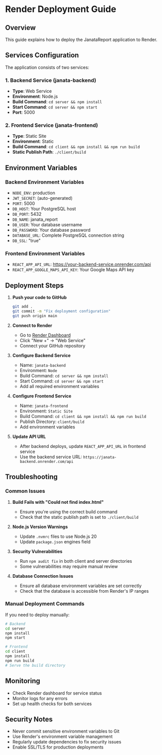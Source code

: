 # Render Deployment Guide

## Overview
This guide explains how to deploy the JanataReport application to Render.

## Services Configuration

The application consists of two services:

### 1. Backend Service (janata-backend)
- **Type**: Web Service
- **Environment**: Node.js
- **Build Command**: `cd server && npm install`
- **Start Command**: `cd server && npm start`
- **Port**: 5000

### 2. Frontend Service (janata-frontend)
- **Type**: Static Site
- **Environment**: Static
- **Build Command**: `cd client && npm install && npm run build`
- **Static Publish Path**: `./client/build`

## Environment Variables

### Backend Environment Variables
- `NODE_ENV`: production
- `JWT_SECRET`: (auto-generated)
- `PORT`: 5000
- `DB_HOST`: Your PostgreSQL host
- `DB_PORT`: 5432
- `DB_NAME`: janata_report
- `DB_USER`: Your database username
- `DB_PASSWORD`: Your database password
- `DATABASE_URL`: Complete PostgreSQL connection string
- `DB_SSL`: "true"

### Frontend Environment Variables
- `REACT_APP_API_URL`: https://your-backend-service.onrender.com/api
- `REACT_APP_GOOGLE_MAPS_API_KEY`: Your Google Maps API key

## Deployment Steps

1. **Push your code to GitHub**
   ```bash
   git add .
   git commit -m "Fix deployment configuration"
   git push origin main
   ```

2. **Connect to Render**
   - Go to [Render Dashboard](https://dashboard.render.com)
   - Click "New +" → "Web Service"
   - Connect your GitHub repository

3. **Configure Backend Service**
   - Name: `janata-backend`
   - Environment: `Node`
   - Build Command: `cd server && npm install`
   - Start Command: `cd server && npm start`
   - Add all required environment variables

4. **Configure Frontend Service**
   - Name: `janata-frontend`
   - Environment: `Static Site`
   - Build Command: `cd client && npm install && npm run build`
   - Publish Directory: `client/build`
   - Add environment variables

5. **Update API URL**
   - After backend deploys, update `REACT_APP_API_URL` in frontend service
   - Use the backend service URL: `https://janata-backend.onrender.com/api`

## Troubleshooting

### Common Issues

1. **Build Fails with "Could not find index.html"**
   - Ensure you're using the correct build command
   - Check that the static publish path is set to `./client/build`

2. **Node.js Version Warnings**
   - Update `.nvmrc` files to use Node.js 20
   - Update `package.json` engines field

3. **Security Vulnerabilities**
   - Run `npm audit fix` in both client and server directories
   - Some vulnerabilities may require manual review

4. **Database Connection Issues**
   - Ensure all database environment variables are set correctly
   - Check that the database is accessible from Render's IP ranges

### Manual Deployment Commands

If you need to deploy manually:

```bash
# Backend
cd server
npm install
npm start

# Frontend
cd client
npm install
npm run build
# Serve the build directory
```

## Monitoring

- Check Render dashboard for service status
- Monitor logs for any errors
- Set up health checks for both services

## Security Notes

- Never commit sensitive environment variables to Git
- Use Render's environment variable management
- Regularly update dependencies to fix security issues
- Enable SSL/TLS for production deployments
